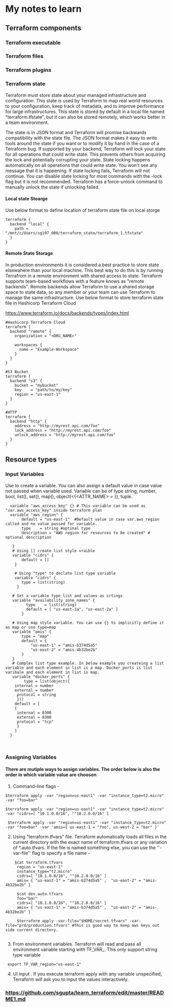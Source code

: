 # My notes to learn
## Terraform components
### Terraform executable
### Terraform files
### Terraform plugins
### Terraform state
 Terraform must store state about your managed infrastructure and configuration. This state is used by Terraform to map real world resources to your configuration, keep track of metadata, and to improve performance for large infrastructures.
 This state is stored by default in a local file named "terraform.tfstate", but it can also be stored remotely, which works better in a team environment.
 
 The state is in JSON format and Terraform will promise backwards compatibility with the state file. The JSON format makes it easy to write tools around the state if you want or to modify it by hand in the case of a Terraform bug.
 If supported by your backend, Terraform will lock your state for all operations that could write state. This prevents others from acquiring the lock and potentially corrupting your state.
 State locking happens automatically on all operations that could write state. You won't see any message that it is happening. If state locking fails, Terraform will not continue. You can disable state locking for most commands with the -lock flag but it is not recommended.
 Terraform has a force-unlock command to manually unlock the state if unlocking failed.
#### Local state Stoarge 
 Use below format to define location of terraform state file on local storge
````
terraform {
  backend "local" {
    path = "/mnt/c/Users/sg197_000/terraform_state/terraform_1.tfstate"
  }
}
````

#### Remote State Storage
 In production environments it is considered a best practice to store state elsewahere than your local machine. This best way to do this is by running Terrafrom in a remote environment with shared access to state.
 Terraform supports team-based workflows with a feature knows as "remote backends". Remote backends allow Terraform to use a shared storage space to state data, so any member or your team can use Terraform to manage the same infrastructure.
 Use below format to store terraform state file in Hashicorp Terraform Cloud 

https://www.terraform.io/docs/backends/types/index.html

````
#Hashicorp Terraform Cloud 
terraform {
  backend "remote" {
    organization = "<ORG_NAME>"

    workspaces {
      name = "Example-Workspace"
    }
  }
}

#S3 Bucket 
terraform {
  backend "s3" {
    bucket = "mybucket"
    key    = "path/to/my/key"
    region = "us-east-1"
  }
}

#HTTP 
terraform {
  backend "http" {
    address = "http://myrest.api.com/foo"
    lock_address = "http://myrest.api.com/foo"
    unlock_address = "http://myrest.api.com/foo"
  }
}

````
 
 
## Resource types 
### Input Variables
 Use to create a variable. You can also assign a default value in case value not passed when variable used. Variable can be of type string, number, bool, list(<type>), set(<type>), map(<type>), object(<{<ATTR_NAME> = <TYPE>}), tuple. 
 
 ``` 
   variable "aws_access_key" {} # This variable can be used as "var.aws_access_key" inside terraform plan
   variable "aws_region" {
        default = "us-east-1"  #Default value in case var.aws_region called and no value passed for variable.
        type    = string #optinal type
        description = "AWS region for resources to be created" # optional description
        
    }
    # Using [] create list style vraible
    variable "cidrs" {
        default = [] 
     }
     
     # Using "type" to declate list type variable
     variable "cidrs" {
        type = list(string)
      }
    
    # Set a variable type list and values as srtings 
    variable "availability_zone_names" {
          type    = list(string)
          default = [ "us-east-1a", "us-east-2a" ]
        }
    
    # Using map style variable. You can use {} to implicitly define it as map or use type=map
    variable "amis" {
        type = "map" 
        default = {
            "us-east-1" = "amis-b374d5a5"
            "us-east-2" = "amis-4b32be2b"
        }
    }
    # Complex list type example. In below example you createing a list variable and each element in list is a map. Docker_ports is list varibale and each element in list is map.
    variable "docker_ports" {
         type = list(object({
     internal = number
     external = number
      protocol = string
      }))
     default = [
     {
      internal = 8300
      external = 8300
      protocol = "tcp"
      }
     ]
   }
     
    
 ```
 ### Assigning Variables 
 #### There are mutiple ways to assign variables. The order below is also the order in which variable value are choosen
   
  1. Command-line flags - 
  
  ```
  $terraform apply -var "region=us-east1" -var "instance_type=t2.micro" -var "foo=bar"
  
  $terraform apply -var "region=us-east1" -var "instance_type=t2.micro" -var "cidrs=[ "10.1.0.0/16", ""10.2.0.0/16" ] 
  
   $terraform apply -var "region=us-east1" -var "instance_type=t2.micro" -var "foo=bar" -var 'amis={ us-east-1 = "foo", us-west-2 = "bar" }'
  ```
  2. Using "terraform.tfvars" file. Terraform automatically loads all files in the current directory with the exact name of terraform.tfvars or any variation of *.auto.tfvars. If the file is named something else, you can use the ''-var-file'' flag to specify a file name - 
   
   ```
       $cat terraform.tfvars
        region = "us-east-1"
        instance_type="t2.micro"
        cidrs=[ "10.1.0.0/16", ""10.2.0.0/16" ] 
        amis= { "us-east-1" = "amis-b374d5a5" ,  "us-east-2" = "amis-4b32be2b" }
        
        $cat dev.auto.tfvars
        foo="bar"
        cidrs=[ "10.1.0.0/16", ""10.2.0.0/16" ] 
        amis= { "us-east-1" = "amis-b374d5a5" ,  "us-east-2" = "amis-4b32be2b" }
        
        $terraform apply -var-file="$HOME/secret.tfvars" -var-file="prd/production.tfvars" #This is good way to keep aws keys out side current directory. 
        
   ```
  3. From environment variables. Terraform will read and pass all environment variable starting with TF_VAR_<VariableName>. This only support string type variable
  
   ```
    export TF_VAR_region="us-east-1"
   
   ```
  4. UI input . If you execute terraform apply with any variable unspecified, Terraform will ask you to input the values interactively.
  
### https://github.com/sgupta/learn_terraform/edit/master/README1.md


